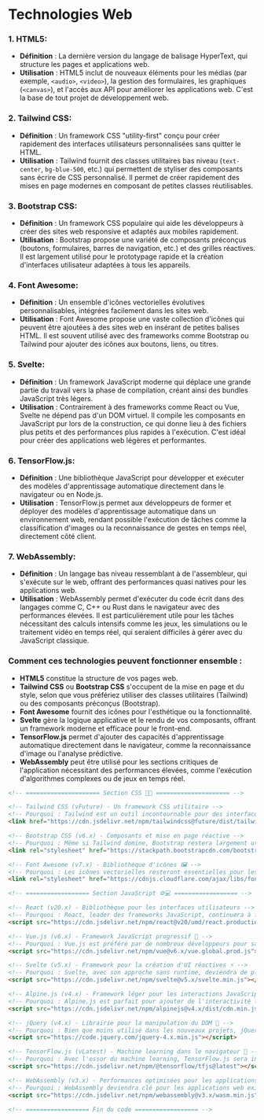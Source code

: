 # Technologies Web

### 1. **HTML5**:
- **Définition** : La dernière version du langage de balisage HyperText, qui structure les pages et applications web.
- **Utilisation** : HTML5 inclut de nouveaux éléments pour les médias (par exemple, `<audio>`, `<video>`), la gestion des formulaires, les graphiques (`<canvas>`), et l'accès aux API pour améliorer les applications web. C'est la base de tout projet de développement web.

### 2. **Tailwind CSS**:
- **Définition** : Un framework CSS "utility-first" conçu pour créer rapidement des interfaces utilisateurs personnalisées sans quitter le HTML.
- **Utilisation** : Tailwind fournit des classes utilitaires bas niveau (`text-center`, `bg-blue-500`, etc.) qui permettent de styliser des composants sans écrire de CSS personnalisé. Il permet de créer rapidement des mises en page modernes en composant de petites classes réutilisables.

### 3. **Bootstrap CSS**:
- **Définition** : Un framework CSS populaire qui aide les développeurs à créer des sites web responsive et adaptés aux mobiles rapidement.
- **Utilisation** : Bootstrap propose une variété de composants préconçus (boutons, formulaires, barres de navigation, etc.) et des grilles réactives. Il est largement utilisé pour le prototypage rapide et la création d'interfaces utilisateur adaptées à tous les appareils.

### 4. **Font Awesome**:
- **Définition** : Un ensemble d'icônes vectorielles évolutives personnalisables, intégrées facilement dans les sites web.
- **Utilisation** : Font Awesome propose une vaste collection d'icônes qui peuvent être ajoutées à des sites web en insérant de petites balises HTML. Il est souvent utilisé avec des frameworks comme Bootstrap ou Tailwind pour ajouter des icônes aux boutons, liens, ou titres.

### 5. **Svelte**:
- **Définition** : Un framework JavaScript moderne qui déplace une grande partie du travail vers la phase de compilation, créant ainsi des bundles JavaScript très légers.
- **Utilisation** : Contrairement à des frameworks comme React ou Vue, Svelte ne dépend pas d'un DOM virtuel. Il compile les composants en JavaScript pur lors de la construction, ce qui donne lieu à des fichiers plus petits et des performances plus rapides à l'exécution. C'est idéal pour créer des applications web légères et performantes.

### 6. **TensorFlow.js**:
- **Définition** : Une bibliothèque JavaScript pour développer et exécuter des modèles d'apprentissage automatique directement dans le navigateur ou en Node.js.
- **Utilisation** : TensorFlow.js permet aux développeurs de former et déployer des modèles d'apprentissage automatique dans un environnement web, rendant possible l'exécution de tâches comme la classification d'images ou la reconnaissance de gestes en temps réel, directement côté client.

### 7. **WebAssembly**:
- **Définition** : Un langage bas niveau ressemblant à de l'assembleur, qui s'exécute sur le web, offrant des performances quasi natives pour les applications web.
- **Utilisation** : WebAssembly permet d'exécuter du code écrit dans des langages comme C, C++ ou Rust dans le navigateur avec des performances élevées. Il est particulièrement utile pour les tâches nécessitant des calculs intensifs comme les jeux, les simulations ou le traitement vidéo en temps réel, qui seraient difficiles à gérer avec du JavaScript classique.

### Comment ces technologies peuvent fonctionner ensemble :
- **HTML5** constitue la structure de vos pages web.
- **Tailwind CSS** ou **Bootstrap CSS** s'occupent de la mise en page et du style, selon que vous préfériez utiliser des classes utilitaires (Tailwind) ou des composants préconçus (Bootstrap).
- **Font Awesome** fournit des icônes pour l'esthétique ou la fonctionnalité.
- **Svelte** gère la logique applicative et le rendu de vos composants, offrant un framework moderne et efficace pour le front-end.
- **TensorFlow.js** permet d'ajouter des capacités d'apprentissage automatique directement dans le navigateur, comme la reconnaissance d'image ou l'analyse prédictive.
- **WebAssembly** peut être utilisé pour les sections critiques de l'application nécessitant des performances élevées, comme l'exécution d'algorithmes complexes ou de jeux en temps réel.

```html
<!-- ===================== Section CSS 🎨👗 ===================== -->

<!-- Tailwind CSS (vFuture) - Un framework CSS utilitaire -->
<!-- Pourquoi : Tailwind est un outil incontournable pour des interfaces modulaires et réactives avec une personnalisation rapide. En 2032, il continuera à dominer le marché des frameworks CSS. -->
<link href="https://cdn.jsdelivr.net/npm/tailwindcss@future/dist/tailwind.min.css" rel="stylesheet">

<!-- Bootstrap CSS (v6.x) - Composants et mise en page réactive -->
<!-- Pourquoi : Même si Tailwind domine, Bootstrap restera largement utilisé pour les composants préconstruits et les mises en page robustes, surtout dans les projets corporate. -->
<link rel="stylesheet" href="https://stackpath.bootstrapcdn.com/bootstrap/6.x/css/bootstrap.min.css">

<!-- Font Awesome (v7.x) - Bibliothèque d'icônes 🖼️ -->
<!-- Pourquoi : Les icônes vectorielles resteront essentielles pour les interfaces modernes, et Font Awesome est le standard pour une large bibliothèque d'icônes. -->
<link rel="stylesheet" href="https://cdnjs.cloudflare.com/ajax/libs/font-awesome/7.x/css/all.min.css">

<!-- ================== Section JavaScript ⚙️💻 ================== -->

<!-- React (v20.x) - Bibliothèque pour les interfaces utilisateurs -->
<!-- Pourquoi : React, leader des frameworks JavaScript, continuera à fournir une architecture de composants réactive et à être la première option pour les grandes applications front-end. -->
<script src="https://cdn.jsdelivr.net/npm/react@v20/umd/react.production.min.js"></script>

<!-- Vue.js (v6.x) - Framework JavaScript progressif 🌱 -->
<!-- Pourquoi : Vue.js est préféré par de nombreux développeurs pour sa simplicité et sa flexibilité, et restera un choix populaire pour les applications web interactives. -->
<script src="https://cdn.jsdelivr.net/npm/vue@v6.x/vue.global.prod.js"></script>

<!-- Svelte (v5.x) - Framework pour la création d'UI réactives ⚡ -->
<!-- Pourquoi : Svelte, avec son approche sans runtime, deviendra de plus en plus populaire pour des applications performantes et légères. -->
<script src="https://cdn.jsdelivr.net/npm/svelte@v5.x/svelte.min.js"></script>

<!-- Alpine.js (v4.x) - Framework léger pour les interactions JavaScript 🏔️ -->
<!-- Pourquoi : Alpine.js est parfait pour ajouter de l'interactivité légère aux projets Tailwind CSS, offrant une alternative simple aux gros frameworks. -->
<script src="https://cdn.jsdelivr.net/npm/alpinejs@v4.x/dist/cdn.min.js"></script>

<!-- jQuery (v4.x) - Librairie pour la manipulation du DOM 🔄 -->
<!-- Pourquoi : Bien que moins utilisé dans les nouveaux projets, jQuery restera pertinent pour la maintenance de nombreux projets plus anciens. -->
<script src="https://code.jquery.com/jquery-4.x.min.js"></script>

<!-- TensorFlow.js (vLatest) - Machine learning dans le navigateur 🤖 -->
<!-- Pourquoi : Avec l'essor du machine learning, TensorFlow.js sera indispensable pour intégrer des modèles IA directement dans les applications web sans serveur. -->
<script src="https://cdn.jsdelivr.net/npm/@tensorflow/tfjs@latest"></script>

<!-- WebAssembly (v3.x) - Performances optimisées pour les applications web 🚀 -->
<!-- Pourquoi : WebAssembly deviendra clé pour les applications web exigeantes en termes de performances, comme les jeux ou les simulations 3D, en offrant une exécution proche du natif. -->
<script src="https://cdn.jsdelivr.net/npm/webassembly@v3.x/wasm.min.js"></script>

<!-- ================== Fin du code ================== -->
